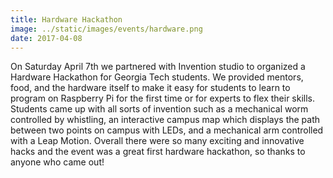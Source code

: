 ```yaml
---
title: Hardware Hackathon
image: ../static/images/events/hardware.png
date: 2017-04-08
---
```


On Saturday April 7th we partnered with Invention studio to organized a Hardware Hackathon for Georgia Tech students. We provided mentors, food, and the hardware itself to make it easy for students to learn to program on Raspberry Pi for the first time or for experts to flex their skills. Students came up with all sorts of invention such as a mechanical worm controlled by whistling, an interactive campus map which displays the path between two points on campus with LEDs, and a mechanical arm controlled with a Leap Motion. Overall there were so many exciting and innovative hacks and the event was a great first hardware hackathon, so thanks to anyone who came out! 

